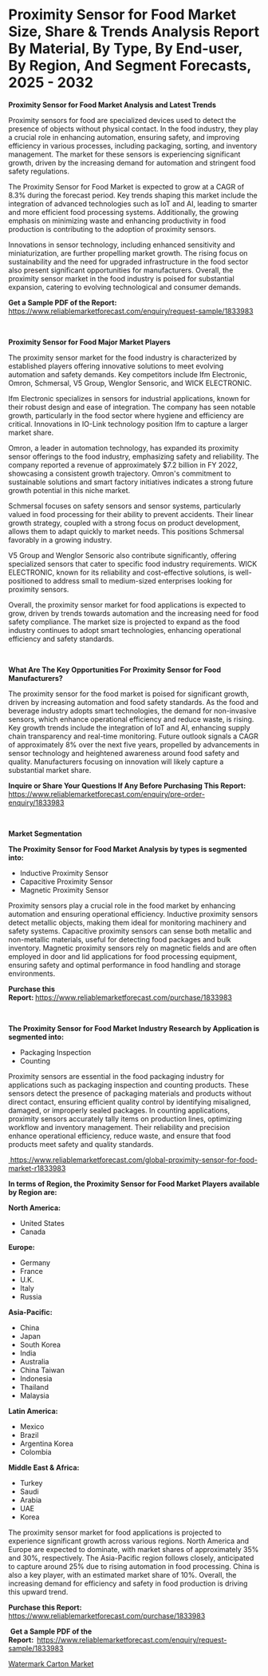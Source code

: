 <p><h1>Proximity Sensor for Food Market Size, Share & Trends Analysis Report By Material, By Type, By End-user, By Region, And Segment Forecasts, 2025 - 2032</h1></p><p><strong>Proximity Sensor for Food Market Analysis and Latest Trends</strong></p>
<p><p>Proximity sensors for food are specialized devices used to detect the presence of objects without physical contact. In the food industry, they play a crucial role in enhancing automation, ensuring safety, and improving efficiency in various processes, including packaging, sorting, and inventory management. The market for these sensors is experiencing significant growth, driven by the increasing demand for automation and stringent food safety regulations.</p><p>The Proximity Sensor for Food Market is expected to grow at a CAGR of 8.3% during the forecast period. Key trends shaping this market include the integration of advanced technologies such as IoT and AI, leading to smarter and more efficient food processing systems. Additionally, the growing emphasis on minimizing waste and enhancing productivity in food production is contributing to the adoption of proximity sensors.</p><p>Innovations in sensor technology, including enhanced sensitivity and miniaturization, are further propelling market growth. The rising focus on sustainability and the need for upgraded infrastructure in the food sector also present significant opportunities for manufacturers. Overall, the proximity sensor market in the food industry is poised for substantial expansion, catering to evolving technological and consumer demands.</p></p>
<p><strong>Get a Sample PDF of the Report:&nbsp;</strong> <a href="https://www.reliablemarketforecast.com/enquiry/request-sample/1833983?utm_campaign=2315&utm_medium=2&utm_source=Github&utm_content=ia&utm_term=26032025&utm_id=proximity-sensor-for-food">https://www.reliablemarketforecast.com/enquiry/request-sample/1833983</a></p>
<p>&nbsp;</p>
<p><strong>Proximity Sensor for Food Major Market Players</strong></p>
<p><p>The proximity sensor market for the food industry is characterized by established players offering innovative solutions to meet evolving automation and safety demands. Key competitors include Ifm Electronic, Omron, Schmersal, V5 Group, Wenglor Sensoric, and WICK ELECTRONIC.</p><p>Ifm Electronic specializes in sensors for industrial applications, known for their robust design and ease of integration. The company has seen notable growth, particularly in the food sector where hygiene and efficiency are critical. Innovations in IO-Link technology position Ifm to capture a larger market share.</p><p>Omron, a leader in automation technology, has expanded its proximity sensor offerings to the food industry, emphasizing safety and reliability. The company reported a revenue of approximately $7.2 billion in FY 2022, showcasing a consistent growth trajectory. Omron's commitment to sustainable solutions and smart factory initiatives indicates a strong future growth potential in this niche market.</p><p>Schmersal focuses on safety sensors and sensor systems, particularly valued in food processing for their ability to prevent accidents. Their linear growth strategy, coupled with a strong focus on product development, allows them to adapt quickly to market needs. This positions Schmersal favorably in a growing industry.</p><p>V5 Group and Wenglor Sensoric also contribute significantly, offering specialized sensors that cater to specific food industry requirements. WICK ELECTRONIC, known for its reliability and cost-effective solutions, is well-positioned to address small to medium-sized enterprises looking for proximity sensors.</p><p>Overall, the proximity sensor market for food applications is expected to grow, driven by trends towards automation and the increasing need for food safety compliance. The market size is projected to expand as the food industry continues to adopt smart technologies, enhancing operational efficiency and safety standards.</p></p>
<p>&nbsp;</p>
<p><strong>What Are The Key Opportunities For Proximity Sensor for Food Manufacturers?</strong></p>
<p><p>The proximity sensor for the food market is poised for significant growth, driven by increasing automation and food safety standards. As the food and beverage industry adopts smart technologies, the demand for non-invasive sensors, which enhance operational efficiency and reduce waste, is rising. Key growth trends include the integration of IoT and AI, enhancing supply chain transparency and real-time monitoring. Future outlook signals a CAGR of approximately 8% over the next five years, propelled by advancements in sensor technology and heightened awareness around food safety and quality. Manufacturers focusing on innovation will likely capture a substantial market share.</p></p>
<p><strong>Inquire or Share Your Questions If Any Before Purchasing This Report:</strong> <a href="https://www.reliablemarketforecast.com/enquiry/pre-order-enquiry/1833983?utm_campaign=2315&utm_medium=2&utm_source=Github&utm_content=ia&utm_term=26032025&utm_id=proximity-sensor-for-food">https://www.reliablemarketforecast.com/enquiry/pre-order-enquiry/1833983</a></p>
<p>&nbsp;</p>
<p><strong>Market Segmentation</strong></p>
<p><strong>The Proximity Sensor for Food Market Analysis by types is segmented into:</strong></p>
<p><ul><li>Inductive Proximity Sensor</li><li>Capacitive Proximity Sensor</li><li>Magnetic Proximity Sensor</li></ul></p>
<p><p>Proximity sensors play a crucial role in the food market by enhancing automation and ensuring operational efficiency. Inductive proximity sensors detect metallic objects, making them ideal for monitoring machinery and safety systems. Capacitive proximity sensors can sense both metallic and non-metallic materials, useful for detecting food packages and bulk inventory. Magnetic proximity sensors rely on magnetic fields and are often employed in door and lid applications for food processing equipment, ensuring safety and optimal performance in food handling and storage environments.</p></p>
<p><strong>Purchase this Report:&nbsp;</strong><a href="https://www.reliablemarketforecast.com/purchase/1833983?utm_campaign=2315&utm_medium=2&utm_source=Github&utm_content=ia&utm_term=26032025&utm_id=proximity-sensor-for-food">https://www.reliablemarketforecast.com/purchase/1833983</a></p>
<p>&nbsp;</p>
<p><strong>The Proximity Sensor for Food Market Industry Research by Application is segmented into:</strong></p>
<p><ul><li>Packaging Inspection</li><li>Counting</li></ul></p>
<p><p>Proximity sensors are essential in the food packaging industry for applications such as packaging inspection and counting products. These sensors detect the presence of packaging materials and products without direct contact, ensuring efficient quality control by identifying misaligned, damaged, or improperly sealed packages. In counting applications, proximity sensors accurately tally items on production lines, optimizing workflow and inventory management. Their reliability and precision enhance operational efficiency, reduce waste, and ensure that food products meet safety and quality standards.</p></p>
<p><a href="https://www.reliablemarketforecast.com/global-proximity-sensor-for-food-market-r1833983?utm_campaign=2315&utm_medium=2&utm_source=Github&utm_content=ia&utm_term=26032025&utm_id=proximity-sensor-for-food">&nbsp;https://www.reliablemarketforecast.com/global-proximity-sensor-for-food-market-r1833983</a></p>
<p><strong>In terms of Region, the Proximity Sensor for Food Market Players available by Region are:</strong></p>
<p>
    <p> <strong> North America: </strong>
        <ul>
            <li>United States</li>
            <li>Canada</li>
        </ul>
        </p> 
    <p> <strong> Europe: </strong>
        <ul>
            <li>Germany</li>
            <li>France</li>
            <li>U.K.</li>
            <li>Italy</li>
            <li>Russia</li>
        </ul>
        </p> 
    <p> <strong> Asia-Pacific: </strong>
        <ul>
            <li>China</li>
            <li>Japan</li>
            <li>South Korea</li>
            <li>India</li>
            <li>Australia</li>
            <li>China Taiwan</li>
            <li>Indonesia</li>
            <li>Thailand</li>
            <li>Malaysia</li>
        </ul>
        </p> 
    <p> <strong> Latin America: </strong>
        <ul>
            <li>Mexico</li>
            <li>Brazil</li>
            <li>Argentina Korea</li>
            <li>Colombia</li>
        </ul>
        </p> 
    <p> <strong> Middle East & Africa: </strong>
        <ul>
            <li>Turkey</li>
            <li>Saudi</li>
            <li>Arabia</li>
            <li>UAE</li>
            <li>Korea</li>
        </ul>
    </p>
    </p>
<p><p>The proximity sensor market for food applications is projected to experience significant growth across various regions. North America and Europe are expected to dominate, with market shares of approximately 35% and 30%, respectively. The Asia-Pacific region follows closely, anticipated to capture around 25% due to rising automation in food processing. China is also a key player, with an estimated market share of 10%. Overall, the increasing demand for efficiency and safety in food production is driving this upward trend.</p></p>
<p><strong>Purchase this Report: </strong><a href="https://www.reliablemarketforecast.com/purchase/1833983?utm_campaign=2315&utm_medium=2&utm_source=Github&utm_content=ia&utm_term=26032025&utm_id=proximity-sensor-for-food">https://www.reliablemarketforecast.com/purchase/1833983</a></p>
<p>&nbsp;<strong>Get a Sample PDF of the Report:&nbsp;&nbsp;</strong><a href="https://www.reliablemarketforecast.com/enquiry/request-sample/1833983?utm_campaign=2315&utm_medium=2&utm_source=Github&utm_content=ia&utm_term=26032025&utm_id=proximity-sensor-for-food">https://www.reliablemarketforecast.com/enquiry/request-sample/1833983</a></p>
<p><strong></strong></p>
<p><p><a href="https://github.com/shondapmbau/Market-Research-Report-List-1/blob/main/watermark-carton-market.md?utm_campaign=2315&utm_medium=2&utm_source=Github&utm_content=ia&utm_term=26032025&utm_id=proximity-sensor-for-food">Watermark Carton Market</a></p></p>